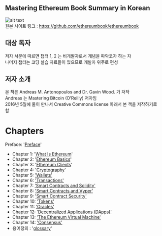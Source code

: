 ## Mastering Ethereum Book Summary in Korean <br>
![alt text](https://github.com/ethereumbook/ethereumbook/blob/develop/images/cover_thumb.png "책 표지")  <br>
원본 사이트 링크 : https://github.com/ethereumbook/ethereumbook

## 대상 독자
저자 서문에 따르면 챕터 1, 2 는 비개발자로서 개념을 파악코자 하는 자 <br>
나머지 챕터는 코딩 실습 자료들이 있으므로 개발자 위주로 편성

## 저자 소개
본 책은 Andreas M. Antonopoulos and Dr. Gavin Wood. 가 저작 <br>
Andreas 는 Mastering Bitcoin (O’Reilly) 저자임 <br>
2016년 5월에 둘이 만나서 Creative Commons license 아래서 본 책을 저작하기로 함   


# Chapters
Preface: '[Preface](https://github.com/ethereumbook/ethereumbook/blob/develop/preface.asciidoc)'

+ Chapter 1: '[What Is Ethereum](https://github.com/ganadara135/masteringEthereumBookSummary/blob/main/chapter1.md)' 
+ Chapter 2: '[Ethereum Basics](https://github.com/ganadara135/masteringEthereumBookSummary/blob/main/chapter2.md)'
+ Chapter 3: '[Ethereum Clients](https://github.com/ganadara135/masteringEthereumBookSummary/blob/main/chapter3.md)' 
+ Chapter 4: '[Cryptography](https://github.com/ganadara135/masteringEthereumBookSummary/blob/main/chapter4.md)' 
+ Chapter 5: ['Wallets']()
+ Chapter 6: ['Transactions']()
+ Chapter 7: ['Smart Contracts and Solidity']()
+ Chapter 8: ['Smart Contracts and Vyper']()
+ Chapter 9: ['Smart Contract Security']()
+ Chapter 10: ['Tokens']() 
+ Chapter 11: ['Oracles']() 
+ Chapter 12: ['Decentralized Applications (DApps)']()
+ Chapter 13: ['The Ethereum Virtual Machine']()
+ Chapter 14: ['Consensus']() 
+ 용어정의 : '[glossary](https://github.com/ethereumbook/ethereumbook/blob/develop/glossary.asciidoc)'
